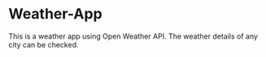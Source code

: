 # Weather-App
This is a weather app using Open Weather API. The weather details of any city can be checked.

